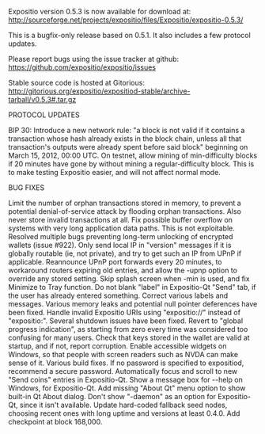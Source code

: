 Expositio version 0.5.3 is now available for download at:
http://sourceforge.net/projects/expositio/files/Expositio/expositio-0.5.3/

This is a bugfix-only release based on 0.5.1.
It also includes a few protocol updates.

Please report bugs using the issue tracker at github:
https://github.com/expositio/expositio/issues

Stable source code is hosted at Gitorious:
http://gitorious.org/expositio/expositiod-stable/archive-tarball/v0.5.3#.tar.gz

PROTOCOL UPDATES

BIP 30: Introduce a new network rule: "a block is not valid if it contains a transaction whose hash already exists in the block chain, unless all that transaction's outputs were already spent before said block" beginning on March 15, 2012, 00:00 UTC.
On testnet, allow mining of min-difficulty blocks if 20 minutes have gone by without mining a regular-difficulty block. This is to make testing Expositio easier, and will not affect normal mode.

BUG FIXES

Limit the number of orphan transactions stored in memory, to prevent a potential denial-of-service attack by flooding orphan transactions. Also never store invalid transactions at all.
Fix possible buffer overflow on systems with very long application data paths. This is not exploitable.
Resolved multiple bugs preventing long-term unlocking of encrypted wallets
(issue #922).
Only send local IP in "version" messages if it is globally routable (ie, not private), and try to get such an IP from UPnP if applicable.
Reannounce UPnP port forwards every 20 minutes, to workaround routers expiring old entries, and allow the -upnp option to override any stored setting.
Skip splash screen when -min is used, and fix Minimize to Tray function.
Do not blank "label" in Expositio-Qt "Send" tab, if the user has already entered something.
Correct various labels and messages.
Various memory leaks and potential null pointer deferences have been fixed.
Handle invalid Expositio URIs using "expositio://" instead of "expositio:".
Several shutdown issues have been fixed.
Revert to "global progress indication", as starting from zero every time was considered too confusing for many users.
Check that keys stored in the wallet are valid at startup, and if not, report corruption.
Enable accessible widgets on Windows, so that people with screen readers such as NVDA can make sense of it.
Various build fixes.
If no password is specified to expositiod, recommend a secure password.
Automatically focus and scroll to new "Send coins" entries in Expositio-Qt.
Show a message box for --help on Windows, for Expositio-Qt.
Add missing "About Qt" menu option to show built-in Qt About dialog.
Don't show "-daemon" as an option for Expositio-Qt, since it isn't available.
Update hard-coded fallback seed nodes, choosing recent ones with long uptime and versions at least 0.4.0.
Add checkpoint at block 168,000.
